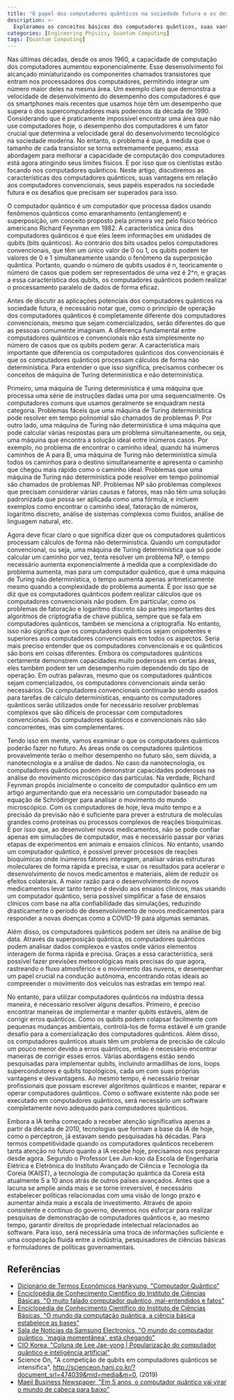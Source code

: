```yaml
---
title: "O papel dos computadores quânticos na sociedade futura e os desafios a serem superados"
description: >-
  Exploramos os conceitos básicos dos computadores quânticos, suas vantagens em relação aos computadores clássicos e seus papéis esperados no futuro, além de considerar a necessidade de a Coreia se preparar antecipadamente para a era dos computadores quânticos. Este ensaio foi escrito pelo autor quando estava no segundo ano do ensino médio.
categories: [Engineering Physics, Quantum Computing]
tags: [Quantum Computing]
---
```


Nas últimas décadas, desde os anos 1960, a capacidade de computação dos computadores aumentou exponencialmente. Esse desenvolvimento foi alcançado miniaturizando os componentes chamados transistores que entram nos processadores dos computadores, permitindo integrar um número maior deles na mesma área. Um exemplo claro que demonstra a velocidade de desenvolvimento do desempenho dos computadores é que os smartphones mais recentes que usamos hoje têm um desempenho que supera o dos supercomputadores mais poderosos da década de 1990. Considerando que é praticamente impossível encontrar uma área que não use computadores hoje, o desempenho dos computadores é um fator crucial que determina a velocidade geral do desenvolvimento tecnológico na sociedade moderna. No entanto, o problema é que, à medida que o tamanho de cada transistor se torna extremamente pequeno, essa abordagem para melhorar a capacidade de computação dos computadores está agora atingindo seus limites físicos. É por isso que os cientistas estão focando nos computadores quânticos. Neste artigo, discutiremos as características dos computadores quânticos, suas vantagens em relação aos computadores convencionais, seus papéis esperados na sociedade futura e os desafios que precisam ser superados para isso.

O computador quântico é um computador que processa dados usando fenômenos quânticos como emaranhamento (entanglement) e superposição, um conceito proposto pela primeira vez pelo físico teórico americano Richard Feynman em 1982.
A característica única dos computadores quânticos é que eles leem informações em unidades de qubits (bits quânticos). Ao contrário dos bits usados pelos computadores convencionais, que têm um único valor de 0 ou 1, os qubits podem ter valores de 0 e 1 simultaneamente usando o fenômeno da superposição quântica. Portanto, quando o número de qubits usados é n, teoricamente o número de casos que podem ser representados de uma vez é 2^n, e graças a essa característica dos qubits, os computadores quânticos podem realizar o processamento paralelo de dados de forma eficaz.

Antes de discutir as aplicações potenciais dos computadores quânticos na sociedade futura, é necessário notar que, como o princípio de operação dos computadores quânticos é completamente diferente dos computadores convencionais, mesmo que sejam comercializados, serão diferentes do que as pessoas comumente imaginam. A diferença fundamental entre computadores quânticos e convencionais não está simplesmente no número de casos que os qubits podem gerar. A característica mais importante que diferencia os computadores quânticos dos convencionais é que os computadores quânticos processam cálculos de forma não determinística. Para entender o que isso significa, precisamos conhecer os conceitos de máquina de Turing determinística e não determinística.

Primeiro, uma máquina de Turing determinística é uma máquina que processa uma série de instruções dadas uma por uma sequencialmente. Os computadores comuns que usamos geralmente se enquadram nesta categoria. Problemas fáceis que uma máquina de Turing determinística pode resolver em tempo polinomial são chamados de problemas P.
Por outro lado, uma máquina de Turing não determinística é uma máquina que pode calcular várias respostas para um problema simultaneamente, ou seja, uma máquina que encontra a solução ideal entre inúmeros casos. Por exemplo, no problema de encontrar o caminho ideal, quando há inúmeros caminhos de A para B, uma máquina de Turing não determinística simula todos os caminhos para o destino simultaneamente e apresenta o caminho que chegou mais rápido como o caminho ideal. Problemas que uma máquina de Turing não determinística pode resolver em tempo polinomial são chamados de problemas NP.
Problemas NP são problemas complexos que precisam considerar várias causas e fatores, mas não têm uma solução padronizada que possa ser aplicada como uma fórmula, e incluem exemplos como encontrar o caminho ideal, fatoração de números, logaritmo discreto, análise de sistemas complexos como fluidos, análise de linguagem natural, etc.

Agora deve ficar claro o que significa dizer que os computadores quânticos processam cálculos de forma não determinística. Quando um computador convencional, ou seja, uma máquina de Turing determinística que só pode calcular um caminho por vez, tenta resolver um problema NP, o tempo necessário aumenta exponencialmente à medida que a complexidade do problema aumenta, mas para um computador quântico, que é uma máquina de Turing não determinística, o tempo aumenta apenas aritmeticamente mesmo quando a complexidade do problema aumenta. É por isso que se diz que os computadores quânticos podem realizar cálculos que os computadores convencionais não podem. Em particular, como os problemas de fatoração e logaritmo discreto são partes importantes dos algoritmos de criptografia de chave pública, sempre que se fala em computadores quânticos, também se menciona a criptografia.
No entanto, isso não significa que os computadores quânticos sejam onipotentes e superiores aos computadores convencionais em todos os aspectos. Seria mais preciso entender que os computadores convencionais e os quânticos são bons em coisas diferentes. Embora os computadores quânticos certamente demonstrem capacidades muito poderosas em certas áreas, eles também podem ter um desempenho ruim dependendo do tipo de operação. Em outras palavras, mesmo que os computadores quânticos sejam comercializados, os computadores convencionais ainda serão necessários.
Os computadores convencionais continuarão sendo usados para tarefas de cálculo determinísticas, enquanto os computadores quânticos serão utilizados onde for necessário resolver problemas complexos que são difíceis de processar com computadores convencionais. Os computadores quânticos e convencionais não são concorrentes, mas sim complementares.

Tendo isso em mente, vamos examinar o que os computadores quânticos poderão fazer no futuro. As áreas onde os computadores quânticos provavelmente terão o melhor desempenho no futuro são, sem dúvida, a nanotecnologia e a análise de dados. No caso da nanotecnologia, os computadores quânticos podem demonstrar capacidades poderosas na análise do movimento microscópico das partículas. Na verdade, Richard Feynman propôs inicialmente o conceito de computador quântico em um artigo argumentando que era necessário um computador baseado na equação de Schrödinger para analisar o movimento do mundo microscópico.
Com os computadores de hoje, leva muito tempo e a precisão da previsão não é suficiente para prever a estrutura de moléculas grandes como proteínas ou processos complexos de reações bioquímicas. É por isso que, ao desenvolver novos medicamentos, não se pode confiar apenas em simulações de computador, mas é necessário passar por várias etapas de experimentos em animais e ensaios clínicos. No entanto, usando um computador quântico, é possível prever processos de reações bioquímicas onde inúmeros fatores interagem, analisar várias estruturas moleculares de forma rápida e precisa, e usar os resultados para acelerar o desenvolvimento de novos medicamentos e materiais, além de reduzir os efeitos colaterais. A maior razão para o desenvolvimento de novos medicamentos levar tanto tempo é devido aos ensaios clínicos, mas usando um computador quântico, seria possível simplificar a fase de ensaios clínicos com base na alta confiabilidade das simulações, reduzindo drasticamente o período de desenvolvimento de novos medicamentos para responder a novas doenças como a COVID-19 para algumas semanas.

Além disso, os computadores quânticos podem ser úteis na análise de big data. Através da superposição quântica, os computadores quânticos podem analisar dados complexos e vastos onde vários elementos interagem de forma rápida e precisa. Graças a essa característica, será possível fazer previsões meteorológicas mais precisas do que agora, rastreando o fluxo atmosférico e o movimento das nuvens, e desempenhar um papel crucial na condução autônoma, encontrando rotas ideais ao compreender o movimento dos veículos nas estradas em tempo real.

No entanto, para utilizar computadores quânticos na indústria dessa maneira, é necessário resolver alguns desafios. Primeiro, é preciso encontrar maneiras de implementar e manter qubits estáveis, além de corrigir erros quânticos. Como os qubits podem colapsar facilmente com pequenas mudanças ambientais, controlá-los de forma estável é um grande desafio para a comercialização dos computadores quânticos. Além disso, os computadores quânticos atuais têm um problema de precisão de cálculo um pouco menor devido a erros quânticos, então é necessário encontrar maneiras de corrigir esses erros. Várias abordagens estão sendo pesquisadas para implementar qubits, incluindo armadilhas de íons, loops supercondutores e qubits topológicos, cada um com suas próprias vantagens e desvantagens.
Ao mesmo tempo, é necessário treinar profissionais que possam escrever algoritmos quânticos e manter, reparar e operar computadores quânticos. Como o software existente não pode ser executado em computadores quânticos, será necessário um software completamente novo adequado para computadores quânticos.

Embora a IA tenha começado a receber atenção significativa apenas a partir da década de 2010, tecnologias que formam a base da IA de hoje, como o perceptron, já estavam sendo pesquisadas há décadas. Para termos competitividade quando os computadores quânticos receberem tanta atenção no futuro quanto a IA recebe hoje, precisamos nos preparar desde agora.
Segundo o Professor Lee Jun-koo da Escola de Engenharia Elétrica e Eletrônica do Instituto Avançado de Ciência e Tecnologia da Coreia (KAIST), a tecnologia de computação quântica da Coreia está atualmente 5 a 10 anos atrás de outros países avançados. Antes que a lacuna se amplie ainda mais e se torne irreversível, é necessário estabelecer políticas relacionadas com uma visão de longo prazo e aumentar ainda mais a escala de investimento. Através de apoio consistente e contínuo do governo, devemos nos esforçar para realizar pesquisas de demonstração de computadores quânticos e, ao mesmo tempo, garantir direitos de propriedade intelectual relacionados ao software. Para isso, será necessária uma troca de informações suficiente e uma cooperação fluida entre a indústria, pesquisadores de ciências básicas e formuladores de políticas governamentais.

## Referências
- [Dicionário de Termos Econômicos Hankyung, "Computador Quântico"](https://dic.hankyung.com/economy/view/?seq=11787)
- [Enciclopédia de Conhecimento Científico do Instituto de Ciências Básicas, "O muito falado computador quântico, mal-entendidos e fatos"](https://www.ibs.re.kr/cop/bbs/BBSMSTR_000000000901/selectBoardArticle.do?nttId=14100)
- [Enciclopédia de Conhecimento Científico do Instituto de Ciências Básicas, "O mundo da computação quântica, a ciência básica estabelece as bases"](https://www.ibs.re.kr/cop/bbs/BBSMSTR_000000000901/selectBoardArticle.do?nttId=14274)
- [Sala de Notícias da Samsung Electronics, "O mundo do computador quântico, 'magia momentânea', está chegando"](https://news.samsung.com/kr/찰나의-마법-양자컴퓨터-세계가-온다)
- [CIO Korea, "Coluna de Lee Jae-yong | Popularização do computador quântico e inteligência artificial"](https://www.ciokorea.com/news/38257)
- Science On, "A competição de qubits em computadores quânticos se intensifica", http://scienceon.hani.co.kr/?document_srl=474039&mid=media&m=0, (2019)
- [Maeil Business Newspaper, "Em 5 anos, o computador quântico vai virar o mundo de cabeça para baixo"](https://www.mk.co.kr/news/business/view/2018/08/515351/)
